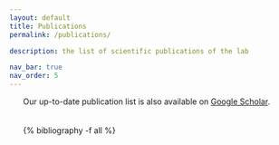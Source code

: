 ```yaml
---
layout: default
title: Publications
permalink: /publications/

description: the list of scientific publications of the lab

nav_bar: true
nav_order: 5
---
```


<div class="container" style="max-width: 900px; margin: 0 auto; padding-left: 24px; padding-right: 24px; text-align: justify;">

Our up-to-date publication list is also available on <a href="https://scholar.google.com/citations?user=LuA1j4oAAAAJ&oi=ao">Google Scholar</a>.

<div class="bib_section" style="padding-top: 20px">
  {% bibliography -f all %}
</div>
</div>